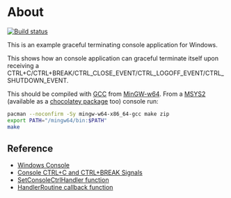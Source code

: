 # About

[![Build status](https://github.com/rgl/graceful-terminating-console-application-windows/workflows/Build/badge.svg)](https://github.com/rgl/graceful-terminating-console-application-windows/actions?query=workflow%3ABuild)

This is an example graceful terminating console application for Windows.

This shows how an console application can graceful terminate itself upon receiving a CTRL+C/CTRL+BREAK/CTRL_CLOSE_EVENT/CTRL_LOGOFF_EVENT/CTRL_SHUTDOWN_EVENT.

This should be compiled with [GCC](https://gcc.gnu.org/) from [MinGW-w64](https://mingw-w64.org/). From a [MSYS2](http://www.msys2.org/) (available as a [chocolatey package](https://chocolatey.org/packages/msys2) too) console run:

```bash
pacman --noconfirm -Sy mingw-w64-x86_64-gcc make zip
export PATH="/mingw64/bin:$PATH"
make
```

## Reference

* [Windows Console](https://docs.microsoft.com/en-us/windows/console/consoles)
* [Console CTRL+C and CTRL+BREAK Signals](https://docs.microsoft.com/en-us/windows/console/ctrl-c-and-ctrl-break-signals)
* [SetConsoleCtrlHandler function](https://docs.microsoft.com/en-us/windows/console/setconsolectrlhandler)
* [HandlerRoutine callback function](https://docs.microsoft.com/en-us/windows/console/handlerroutine)
